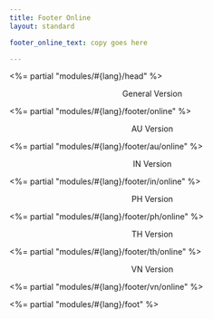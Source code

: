 ```yaml
---
title: Footer Online
layout: standard

footer_online_text: copy goes here

---
```


<%= partial "modules/#{lang}/head" %>

<p style="text-align: center;">General Version</p>
<%= partial "modules/#{lang}/footer/online" %>
<p style="text-align: center;">AU Version</p>
<%= partial "modules/#{lang}/footer/au/online" %>
<p style="text-align: center;">IN Version</p>
<%= partial "modules/#{lang}/footer/in/online" %>
<p style="text-align: center;">PH Version</p>
<%= partial "modules/#{lang}/footer/ph/online" %>
<p style="text-align: center;">TH Version</p>
<%= partial "modules/#{lang}/footer/th/online" %>
<p style="text-align: center;">VN Version</p>
<%= partial "modules/#{lang}/footer/vn/online" %>

<%= partial "modules/#{lang}/foot" %>
